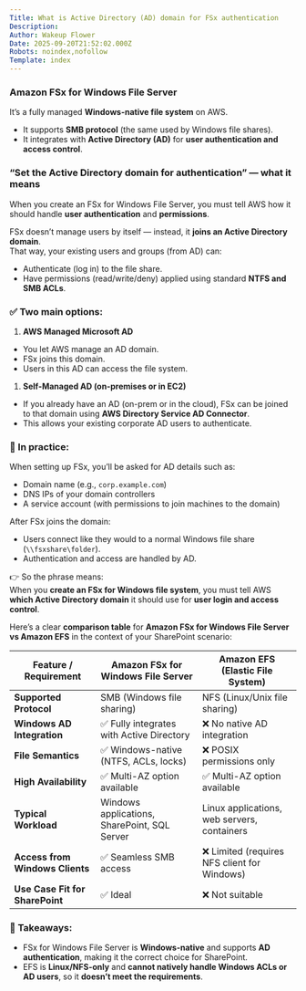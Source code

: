 ```yaml
---
Title: What is Active Directory (AD) domain for FSx authentication
Description: 
Author: Wakeup Flower
Date: 2025-09-20T21:52:02.000Z
Robots: noindex,nofollow
Template: index
---
```

<h3>
  
  
  <strong>Amazon FSx for Windows File Server</strong>
</h3>

<p>It’s a fully managed <strong>Windows-native file system</strong> on AWS.</p>

<ul>
<li>It supports <strong>SMB protocol</strong> (the same used by Windows file shares).</li>
<li>It integrates with <strong>Active Directory (AD)</strong> for <strong>user authentication and access control</strong>.</li>
</ul>




<h3>
  
  
  <strong>“Set the Active Directory domain for authentication” — what it means</strong>
</h3>

<p>When you create an FSx for Windows File Server, you must tell AWS how it should handle <strong>user authentication</strong> and <strong>permissions</strong>.</p>

<p>FSx doesn’t manage users by itself — instead, it <strong>joins an Active Directory domain</strong>.<br>
That way, your existing users and groups (from AD) can:</p>

<ul>
<li>Authenticate (log in) to the file share.</li>
<li>Have permissions (read/write/deny) applied using standard <strong>NTFS and SMB ACLs</strong>.</li>
</ul>




<h3>
  
  
  ✅ Two main options:
</h3>

<ol>
<li><strong>AWS Managed Microsoft AD</strong></li>
</ol>

<ul>
<li>You let AWS manage an AD domain.</li>
<li>FSx joins this domain.</li>
<li>Users in this AD can access the file system.</li>
</ul>

<ol>
<li><strong>Self-Managed AD (on-premises or in EC2)</strong></li>
</ol>

<ul>
<li>If you already have an AD (on-prem or in the cloud), FSx can be joined to that domain using <strong>AWS Directory Service AD Connector</strong>.</li>
<li>This allows your existing corporate AD users to authenticate.</li>
</ul>




<h3>
  
  
  🔎 In practice:
</h3>

<p>When setting up FSx, you’ll be asked for AD details such as:</p>

<ul>
<li>Domain name (e.g., <code>corp.example.com</code>)</li>
<li>DNS IPs of your domain controllers</li>
<li>A service account (with permissions to join machines to the domain)</li>
</ul>

<p>After FSx joins the domain:</p>

<ul>
<li>Users connect like they would to a normal Windows file share (<code>\\fsxshare\folder</code>).</li>
<li>Authentication and access are handled by AD.</li>
</ul>




<p>👉 So the phrase means:<br>
When you <strong>create an FSx for Windows file system</strong>, you must tell AWS <strong>which Active Directory domain</strong> it should use for <strong>user login and access control</strong>.</p>

<p>Here’s a clear <strong>comparison table</strong> for <strong>Amazon FSx for Windows File Server vs Amazon EFS</strong> in the context of your SharePoint scenario:</p>

<div class="table-wrapper-paragraph"><table>
<thead>
<tr>
<th>Feature / Requirement</th>
<th>Amazon FSx for Windows File Server</th>
<th>Amazon EFS (Elastic File System)</th>
</tr>
</thead>
<tbody>
<tr>
<td><strong>Supported Protocol</strong></td>
<td>SMB (Windows file sharing)</td>
<td>NFS (Linux/Unix file sharing)</td>
</tr>
<tr>
<td><strong>Windows AD Integration</strong></td>
<td>✅ Fully integrates with Active Directory</td>
<td>❌ No native AD integration</td>
</tr>
<tr>
<td><strong>File Semantics</strong></td>
<td>✅ Windows-native (NTFS, ACLs, locks)</td>
<td>❌ POSIX permissions only</td>
</tr>
<tr>
<td><strong>High Availability</strong></td>
<td>✅ Multi-AZ option available</td>
<td>✅ Multi-AZ option available</td>
</tr>
<tr>
<td><strong>Typical Workload</strong></td>
<td>Windows applications, SharePoint, SQL Server</td>
<td>Linux applications, web servers, containers</td>
</tr>
<tr>
<td><strong>Access from Windows Clients</strong></td>
<td>✅ Seamless SMB access</td>
<td>❌ Limited (requires NFS client for Windows)</td>
</tr>
<tr>
<td><strong>Use Case Fit for SharePoint</strong></td>
<td>✅ Ideal</td>
<td>❌ Not suitable</td>
</tr>
</tbody>
</table></div>




<h3>
  
  
  🔑 Takeaways:
</h3>

<ul>
<li>FSx for Windows File Server is <strong>Windows-native</strong> and supports <strong>AD authentication</strong>, making it the correct choice for SharePoint.</li>
<li>EFS is <strong>Linux/NFS-only</strong> and <strong>cannot natively handle Windows ACLs or AD users</strong>, so it <strong>doesn’t meet the requirements</strong>.</li>
</ul>

